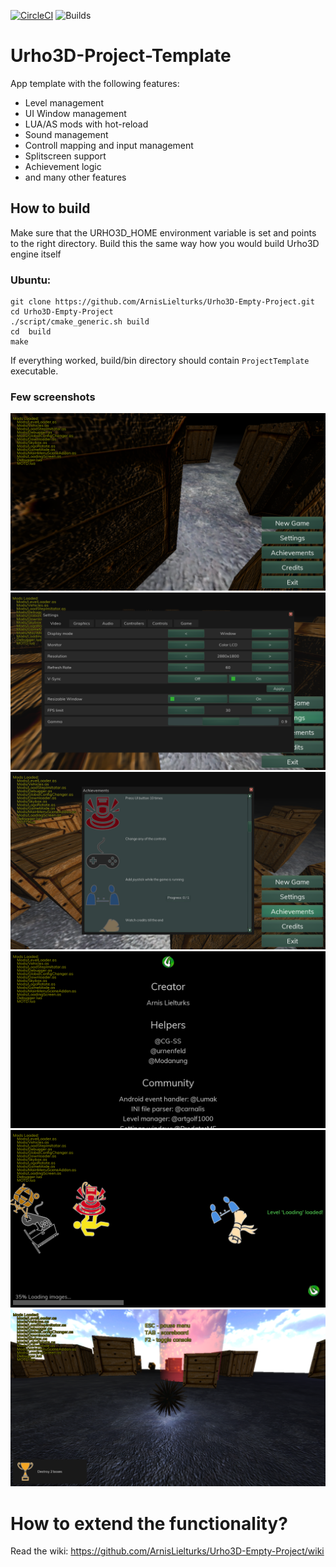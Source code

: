 [![CircleCI](https://circleci.com/gh/ArnisLielturks/Urho3D-Project-Template/tree/master.svg?style=svg)](https://circleci.com/gh/ArnisLielturks/Urho3D-Empty-Project/tree/master)
![Builds](https://github.com/ArnisLielturks/Urho3D-Project-Template/workflows/Builds/badge.svg)

# Urho3D-Project-Template
App template with the following features:
* Level management
* UI Window management
* LUA/AS mods with hot-reload
* Sound management
* Controll mapping and input management
* Splitscreen support
* Achievement logic
* and many other features

## How to build
Make sure that the URHO3D_HOME environment variable is set and points to the right directory. Build this the same way how you would build Urho3D engine itself

### Ubuntu:
```
git clone https://github.com/ArnisLielturks/Urho3D-Empty-Project.git
cd Urho3D-Empty-Project
./script/cmake_generic.sh build
cd  build
make
```


If everything worked, build/bin directory should contain `ProjectTemplate` executable.


### Few screenshots
![MainMenu](https://github.com/ArnisLielturks/Urho3D-Empty-Project/blob/master/Screenshots/MainMenu.png)
![Settings](https://github.com/ArnisLielturks/Urho3D-Empty-Project/blob/master/Screenshots/Settings.png)
![Achievements](https://github.com/ArnisLielturks/Urho3D-Empty-Project/blob/master/Screenshots/Achievements.png)
![Credits](https://github.com/ArnisLielturks/Urho3D-Empty-Project/blob/master/Screenshots/Credits.png)
![Loading](https://github.com/ArnisLielturks/Urho3D-Empty-Project/blob/master/Screenshots/Loading.png)
![Level](https://github.com/ArnisLielturks/Urho3D-Empty-Project/blob/master/Screenshots/Level.png)


# How to extend the functionality?
Read the wiki: https://github.com/ArnisLielturks/Urho3D-Empty-Project/wiki
